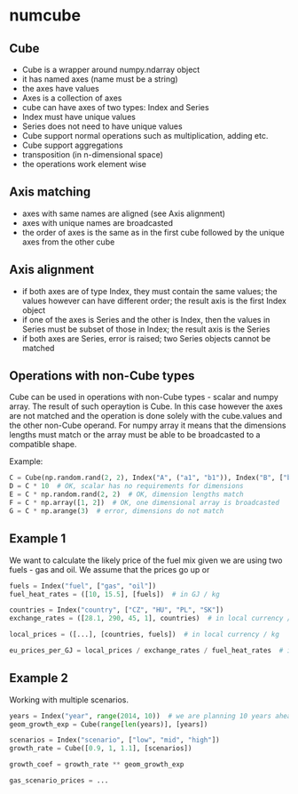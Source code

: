 numcube
=======

Cube
----
- Cube is a wrapper around numpy.ndarray object
- it has named axes (name must be a string)
- the axes have values
- Axes is a collection of axes
- cube can have axes of two types: Index and Series
- Index must have unique values
- Series does not need to have unique values
- Cube support normal operations such as multiplication, adding etc.
- Cube support aggregations
- transposition (in n-dimensional space)
- the operations work element wise

Axis matching
-------------
- axes with same names are aligned (see Axis alignment)
- axes with unique names are broadcasted
- the order of axes is the same as in the first cube followed by the unique axes from the other cube
    
Axis alignment
--------------
- if both axes are of type Index, they must contain the same values; the values however can have different order; the result axis is the first Index object
- if one of the axes is Series and the other is Index, then the values in Series must be subset of those in Index; the result axis is the Series
- if both axes are Series, error is raised; two Series objects cannot be matched

Operations with non-Cube types
------------------------------
Cube can be used in operations with non-Cube types - scalar and numpy array. The result of such operaytion is Cube.
In this case however the axes are not matched and the operation is done solely with the cube.values and the other
non-Cube operand. For numpy array it means that the dimensions lengths must match or the array must be able to
be broadcasted to a compatible shape.

Example:
```python
C = Cube(np.random.rand(2, 2), Index("A", ("a1", "b1")), Index("B", ["b1", "b2"]))  # 2 x 2 cube
D = C * 10  # OK, scalar has no requirements for dimensions
E = C * np.random.rand(2, 2)  # OK, dimension lengths match
F = C * np.array([1, 2])  # OK, one dimensional array is broadcasted
G = C * np.arange(3)  # error, dimensions do not match
```

Example 1
---------
We want to calculate the likely price of the fuel mix given we are using two fuels - gas and oil.
We assume that the prices go up or 
```python
fuels = Index("fuel", ["gas", "oil"])
fuel_heat_rates = ([10, 15.5], [fuels])  # in GJ / kg

countries = Index("country", ["CZ", "HU", "PL", "SK"])
exchange_rates = ([28.1, 290, 45, 1], countries)  # in local currency / EUR

local_prices = ([...], [countries, fuels])  # in local currency / kg

eu_prices_per_GJ = local_prices / exchange_rates / fuel_heat_rates  # in EUR / GJ
```

Example 2
---------
Working with multiple scenarios.
```python
years = Index("year", range(2014, 10))  # we are planning 10 years ahead
geom_growth_exp = Cube(range[len(years)], [years])

scenarios = Index("scenario", ["low", "mid", "high"])
growth_rate = Cube([0.9, 1, 1.1], [scenarios])

growth_coef = growth_rate ** geom_growth_exp

gas_scenario_prices = ...
```
